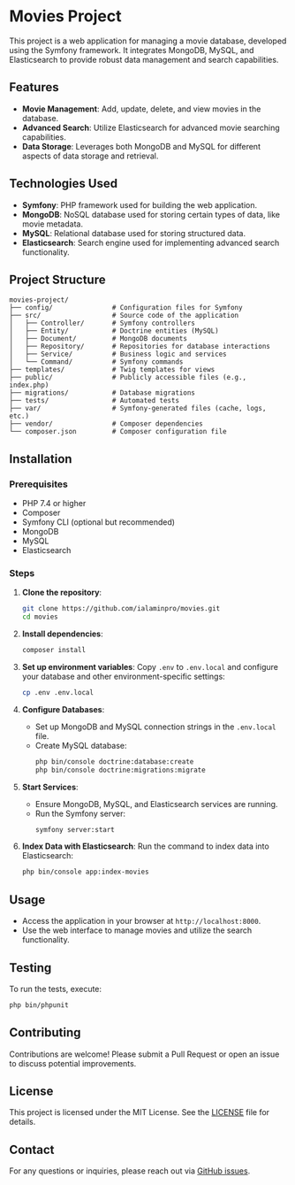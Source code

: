 # Movies Project

This project is a web application for managing a movie database, developed using the Symfony framework. It integrates MongoDB, MySQL, and Elasticsearch to provide robust data management and search capabilities.

## Features

- **Movie Management**: Add, update, delete, and view movies in the database.
- **Advanced Search**: Utilize Elasticsearch for advanced movie searching capabilities.
- **Data Storage**: Leverages both MongoDB and MySQL for different aspects of data storage and retrieval.

## Technologies Used

- **Symfony**: PHP framework used for building the web application.
- **MongoDB**: NoSQL database used for storing certain types of data, like movie metadata.
- **MySQL**: Relational database used for storing structured data.
- **Elasticsearch**: Search engine used for implementing advanced search functionality.

## Project Structure

```plaintext
movies-project/
├── config/               # Configuration files for Symfony
├── src/                  # Source code of the application
│   ├── Controller/       # Symfony controllers
│   ├── Entity/           # Doctrine entities (MySQL)
│   ├── Document/         # MongoDB documents
│   ├── Repository/       # Repositories for database interactions
│   ├── Service/          # Business logic and services
│   └── Command/          # Symfony commands
├── templates/            # Twig templates for views
├── public/               # Publicly accessible files (e.g., index.php)
├── migrations/           # Database migrations
├── tests/                # Automated tests
├── var/                  # Symfony-generated files (cache, logs, etc.)
├── vendor/               # Composer dependencies
└── composer.json         # Composer configuration file
```

## Installation

### Prerequisites

- PHP 7.4 or higher
- Composer
- Symfony CLI (optional but recommended)
- MongoDB
- MySQL
- Elasticsearch

### Steps

1. **Clone the repository**:
   ```bash
   git clone https://github.com/ialaminpro/movies.git
   cd movies
   ```

2. **Install dependencies**:
   ```bash
   composer install
   ```

3. **Set up environment variables**:
   Copy `.env` to `.env.local` and configure your database and other environment-specific settings:
   ```bash
   cp .env .env.local
   ```

4. **Configure Databases**:
   - Set up MongoDB and MySQL connection strings in the `.env.local` file.
   - Create MySQL database:
     ```bash
     php bin/console doctrine:database:create
     php bin/console doctrine:migrations:migrate
     ```

5. **Start Services**:
   - Ensure MongoDB, MySQL, and Elasticsearch services are running.
   - Run the Symfony server:
     ```bash
     symfony server:start
     ```

6. **Index Data with Elasticsearch**:
   Run the command to index data into Elasticsearch:
   ```bash
   php bin/console app:index-movies
   ```

## Usage

- Access the application in your browser at `http://localhost:8000`.
- Use the web interface to manage movies and utilize the search functionality.

## Testing

To run the tests, execute:
```bash
php bin/phpunit
```

## Contributing

Contributions are welcome! Please submit a Pull Request or open an issue to discuss potential improvements.

## License

This project is licensed under the MIT License. See the [LICENSE](LICENSE) file for details.

## Contact

For any questions or inquiries, please reach out via [GitHub issues](https://github.com/ialaminpro/movies/issues).
